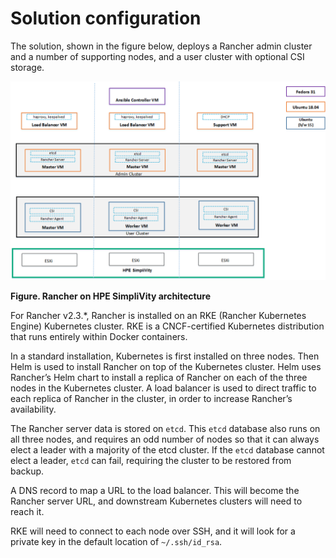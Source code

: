 # Solution configuration

The solution, shown in the figure below, deploys a Rancher admin cluster and a number of supporting nodes, and a
user cluster with optional CSI storage.



!["Rancher HPE SimpliVity architecture"][simplivity-rancher-architecture-png]

**Figure. Rancher on HPE SimpliVity architecture**



For Rancher v2.3.*, Rancher is installed on an RKE (Rancher Kubernetes Engine) Kubernetes cluster. RKE is a CNCF-certified Kubernetes distribution that runs entirely within Docker containers.

In a standard installation, Kubernetes is first installed on three nodes. Then Helm is used to install Rancher on top of the Kubernetes cluster. Helm uses Rancher’s Helm chart to install a replica of Rancher on each of the three nodes in the Kubernetes cluster. A load balancer is used to direct traffic to each replica of Rancher in the cluster, in order to increase Rancher’s availability.

The Rancher server data is stored on `etcd`. This `etcd` database also runs on all three nodes, and requires an odd number of nodes so that it can always elect a leader with a majority of the etcd cluster. If the `etcd` database cannot elect a leader, `etcd` can fail, requiring the cluster to be restored from backup.


A DNS record to map a URL to the load balancer. This will become the Rancher server URL, and downstream Kubernetes clusters will need to reach it.

RKE will need to connect to each node over SSH, and it will look for a private key in the default location of `~/.ssh/id_rsa`.

[simplivity-rancher-architecture-png]:<../images/simplivity-rancher-architecture.png> "Figure. Rancher on HPE SimpliVity architecture"


 